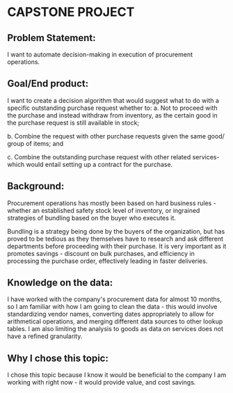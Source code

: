 # CAPSTONE PROJECT

## Problem Statement:
I want to automate decision-making in execution of procurement operations. 

## Goal/End product:
I want to create a decision algorithm that would suggest what to do with a specific outstanding purchase request whether to:
a. Not to proceed with the purchase and instead withdraw from inventory, as the certain good in the purchase request is still available in stock;

b. Combine the request with other purchase requests given the same good/ group of items; and

c. Combine the outstanding purchase request with other related services- which would entail setting up a contract for the purchase.

## Background:
Procurement operations has mostly been based on hard business rules - whether an established safety stock level of inventory, or ingrained strategies of bundling based on the buyer who executes it. 

Bundling is a strategy being done by the buyers of the organization, but has proved to be tedious as they themselves have to research and ask different departments before proceeding with their purchase. It is very important as it promotes savings - discount on bulk purchases, and efficiency in processing the purchase order, effectively leading in faster deliveries.

## Knowledge on the data:
I have worked with the company's procurement data for almost 10 months, so I am familiar with how I am going to clean the data - this would involve standardizing vendor names, converting dates appropriately to allow for arithmetical operations, and merging different data sources to other lookup tables. I am also limiting the analysis to goods as data on services does not have a refined granularity. 

## Why I chose this topic:
I chose this topic because I know it would be beneficial to the company I am working with right now - it would provide value, and cost savings.
